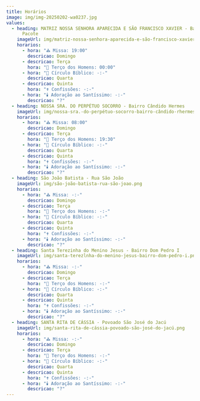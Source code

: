 ```yaml
---
title: Horários
image: img/img-20250202-wa0237.jpg
values:
  - heading: MATRIZ NOSSA SENHORA APARECIDA E SÃO FRANCISCO XAVIER - Bairro Alto do
      Pacote
    imageUrl: img/matriz-nossa-senhora-aparecida-e-são-francisco-xavier-bairro-alto-do-pacote.png
    horarios:
      - hora: "⛪ Missa: 19:00"
        descricao: Domingo
      - descricao: Terça
        hora: "📿 Terço dos Homens: 00:00"
      - hora: "📖 Círculo Bíblico: -:-"
        descricao: Quarta
      - descricao: Quinta
        hora: "✝️ Confissões: -:-"
      - hora: "🕯️ Adoração ao Santíssimo: -:-"
        descricao: "?"
  - heading: NOSSA SRA. DO PERPÉTUO SOCORRO - Bairro Cândido Hermes
    imageUrl: img/nossa-sra.-do-perpétuo-socorro-bairro-cândido-rhermes.png
    horarios:
      - hora: "⛪ Missa: 08:00"
        descricao: Domingo
      - descricao: Terça
        hora: "📿 Terço dos Homens: 19:30"
      - hora: "📖 Círculo Bíblico: -:-"
        descricao: Quarta
      - descricao: Quinta
        hora: "✝️ Confissões: -:-"
      - hora: "🕯️ Adoração ao Santíssimo: -:-"
        descricao: "?"
  - heading: São João Batista - Rua São João
    imageUrl: img/são-joão-batista-rua-são-joao.png
    horarios:
      - hora: "⛪ Missa: -:-"
        descricao: Domingo
      - descricao: Terça
        hora: "📿 Terço dos Homens: -:-"
      - hora: "📖 Círculo Bíblico: -:-"
        descricao: Quarta
      - descricao: Quinta
        hora: "✝️ Confissões: -:-"
      - hora: "🕯️ Adoração ao Santíssimo: -:-"
        descricao: "?"
  - heading: Santa Terezinha do Menino Jesus - Bairro Dom Pedro I
    imageUrl: img/santa-terezlnha-do-menino-jesus-bairro-dom-pedro-i.png
    horarios:
      - hora: "⛪ Missa: -:-"
        descricao: Domingo
      - descricao: Terça
        hora: "📿 Terço dos Homens: -:-"
      - hora: "📖 Círculo Bíblico: -:-"
        descricao: Quarta
      - descricao: Quinta
        hora: "✝️ Confissões: -:-"
      - hora: "🕯️ Adoração ao Santíssimo: -:-"
        descricao: "?"
  - heading: SANTA RITA DE CÁSSIA - Povoado São José do Jacú
    imageUrl: img/santa-rita-de-cássia-povoado-são-josé-do-jacú.png
    horarios:
      - hora: "⛪ Missa: -:-"
        descricao: Domingo
      - descricao: Terça
        hora: "📿 Terço dos Homens: -:-"
      - hora: "📖 Círculo Bíblico: -:-"
        descricao: Quarta
      - descricao: Quinta
        hora: "✝️ Confissões: -:-"
      - hora: "🕯️ Adoração ao Santíssimo: -:-"
        descricao: "?"
---
```

